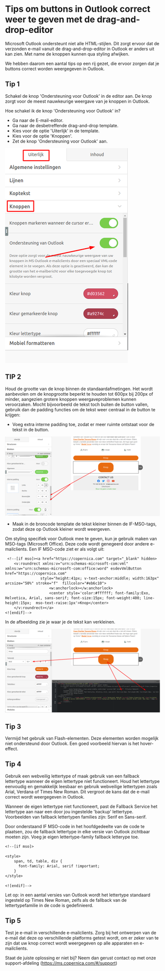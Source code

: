 # Tips om buttons in Outlook correct weer te geven met de drag-and-drop-editor

Microsoft Outlook ondersteunt niet alle HTML-stijlen. Dit zorgt ervoor dat de verzonden e-mail vanuit de drag-and-drop-editor in Outlook er anders uit kan zien. Met name de knoppen kunnen qua styling afwijken.  

We hebben daarom een aantal tips op een rij gezet, die ervoor zorgen dat je buttons correct worden weergegeven in Outlook.

## Tip 1
Schakel de knop 'Ondersteuning voor Outlook' in de editor aan. De knop zorgt voor de meest nauwkeurige weergave van je knoppen in Outlook.

Hoe schakel ik de knop 'Ondersteuning voor Outlook' in?
- Ga naar de E-mail-editor.
- Ga naar de desbetreffende drag-and-drop template.
- Kies voor de optie 'Uiterlijk' in de template.
- Kies voor de optie 'Knoppen'.
- Zet de knop 'Ondersteuning voor Outlook' aan.

![Afbeelding](https://github.com/Quancode/Documentation/blob/master/Publisher/images/ondersteuninginoutlook.png)


## TIP 2
Houd de grootte van de knop binnen de standaardafmetingen. Het wordt aanbevolen om de knopgrootte beperkt te houden tot 600px bij 200px of minder, aangezien grotere knoppen weergaveproblemen kunnen veroorzaken. Mocht bijvoorbeeld de tekst toch buiten de button vallen, gebruik dan de padding functies om de tekst weer centraal in de button te krijgen:

- Voeg extra interne padding toe, zodat er meer ruimte ontstaat voor de tekst in de button.

![Afbeelding](https://github.com/Quancode/Documentation/blob/master/Publisher/images/paddingbutton.png)

- Maak in de broncode template de tekst kleiner binnen de IF-MSO-tags, zodat deze op Outlook kleiner wordt weergeven.

Om styling specifiek voor Outlook mee te geven, kun je gebruik maken van MSO-tags (Microsoft Office). Deze code wordt genegeerd door andere e-mailclients. Een IF MSO-code ziet er als volgt uit:

```
 <!--[if mso]><a href="https://copernica.com" target="_blank" hidden>
	<v:roundrect xmlns:v="urn:schemas-microsoft-com:vml" xmlns:w="urn:schemas-microsoft-com:office:word" esdevVmlButton href="https://copernica.com" 
                style="height:41px; v-text-anchor:middle; width:163px" arcsize="50%" stroke="f"  fillcolor="#eb6c10">
		            <w:anchorlock></w:anchorlock>
		            <center style='color:#ffffff; font-family:Exo, Helvetica, Arial, sans-serif; font-size:15px; font-weight:400; line-height:15px;  mso-text-raise:1px'>Knop</center>
	</v:roundrect></a>
<![endif]-->
```

In de afbeelding zie je waar je de tekst kan verkleinen.

![Afbeelding](https://github.com/Quancode/Documentation/blob/master/Publisher/images/paddingbutton2.png)


## Tip 3
Vermijd het gebruik van Flash-elementen. Deze elementen worden mogelijk niet ondersteund door Outlook. Een goed voorbeeld hiervan is het hover-effect. 

## Tip 4 
Gebruik een webveilig lettertype of maak gebruik van een fallback lettertype wanneer de eigen lettertype niet functioneert.
Houd het lettertype eenvoudig en gemakkelijk leesbaar en gebruik webveilige lettertypen zoals Arial, Verdana of Times New Roman. Dit vergroot de kans dat de e-mail correct wordt weergegeven in Outlook.

Wanneer de eigen lettertype niet functioneert, past de Fallback Service het lettertype aan naar een door jou ingestelde 'backup' lettertype. Voorbeelden van fallback lettertypen families zijn: Serif en Sans-serif.

Door onderstaand IF MSO-code in het hoofdgedeelte van de code te plaatsen, zou de fallback lettertype in elke versie van Outlook zichtbaar moeten zijn. Voeg je eigen lettertype-family fallback letterype toe.

```
<!--[if mso]>
 
<style>
    span, td, table, div {
      font-family: Arial, serif !important;
    }
</style>
 
<![endif]-->
```

Let op: in een aantal versies van Outlook wordt het lettertype standaard ingesteld op Times New Roman, zelfs als de fallback van de lettertypefamilie in de code is gedefinieerd.


## Tip 5
Test je e-mail in verschillende e-mailclients. Zorg bij het ontwerpen van de e-mail dat deze op verschillende platforms getest wordt, om er zeker van te zijn dat uw knop correct wordt weergegeven op alle apparaten en e-mailclients.

Staat de juiste oplossing er niet bij? Neem dan gerust contact op met onze support-afdeling (https://ms.copernica.com/#/support)

